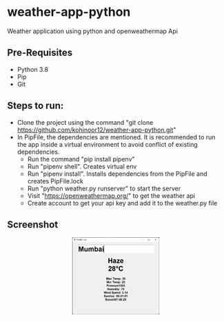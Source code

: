 # weather-app-python

Weather application using python and openweathermap Api

## Pre-Requisites
- Python 3.8
- Pip
- Git

## Steps to run:
- Clone the project using the command "git clone https://github.com/kohinoor12/weather-app-python.git"
- In PipFile, the dependencies are mentioned. It is recommended to run the app inside a virtual environment to avoid conflict of existing dependencies.
  - Run the command "pip install pipenv"
  - Run "pipenv shell". Creates virtual env
  - Run "pipenv install". Installs dependencies from the PipFile and creates PipFile.lock
  - Run "python weather.py runserver" to start the server
  - Visit "https://openweathermap.org/" to get the weather api
  - Create account to get your api key and add it to the weather.py file


## Screenshot
<div align="center"><img src="https://github.com/kohinoor12/weather-app-python/blob/67f339904c4d154481fb3bcd90aed00ce5f949fb/weather-app.png" width=40% height=40%></div>
